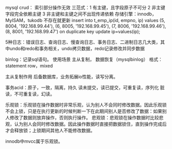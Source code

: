 mysql 
crud： 索引部分操作无效
三范式：1 有主键，且字段原子不可分
	2 非主键字段完全依赖主键
	3 非主键和主键之间不出现传递依赖
存储引擎：innodb，MyISAM，tukodb
不存在就更新
insert into t_emp_ip(id, empno, ip)
values (5, 8004, '192.168.99.44'),
       (6, 8005, '192.168.99.45'),
       (7, 8006, '192.168.99.46'),
       (8, 8001, '192.168.99.47')
on duplicate key update ip=values(ip);

5种日志：错误日志、查询日志、慢查询日志、事务日志、二进制日志几大类，其中undo和redo和事务相关，undo拷贝数据，redo记录修改并同步数据

binlog：记录sql语句。
使用场景 主从复制， 数据恢复（mysqlbinlog）
格式：statement row，mixed

主从复制作用
后备数据库，业务拓展io性能，读写分离。

事务acid：原子，一致，隔离，持久
读未提交，读已提交，可重复读，序列化
脏读，不可重复读，幻读。

乐观锁：乐观锁在操作数据时非常乐观，认为别人不会同时修改数据。因此乐观锁不会上锁，只是在执行更新的时候判断一下在此期间别人是否修改了数据：如果别人修改了数据则放弃操作，否则执行操作。
悲观锁：悲观锁在操作数据时比较悲观，认为别人会同时修改数据。因此操作数据时直接把数据锁住，直到操作完成后才会释放锁；上锁期间其他人不能修改数据。

innodb中mvcc属于乐观锁。



